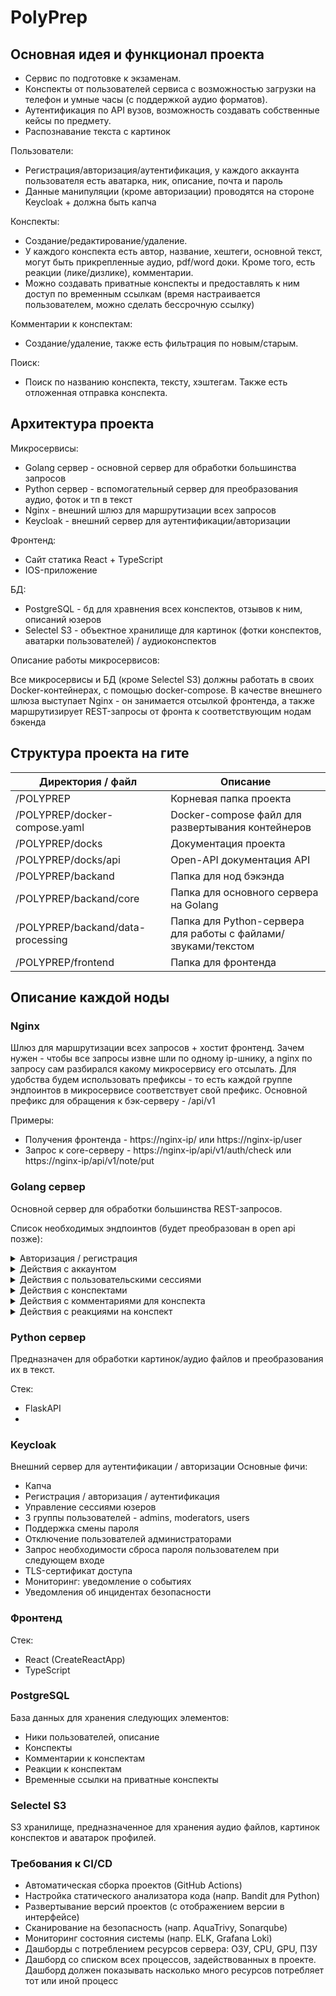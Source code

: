 # PolyPrep

## Основная идея и функционал проекта

- Сервис по подготовке к экзаменам. 
- Конспекты от пользователей сервиса с возможностью загрузки на телефон и умные часы (с поддержкой аудио форматов). 
- Аутентификация по API вузов, возможность создавать собственные кейсы по предмету.
- Распознавание текста с картинок

Пользователи:
- Регистрация/авторизация/аутентификация, у каждого аккаунта пользователя есть аватарка, ник, описание, почта и пароль
- Данные манипуляции (кроме авторизации) проводятся на стороне Keycloak + должна быть капча

Конспекты:
- Создание/редактирование/удаление. 
- У каждого конспекта есть автор, название, хештеги, основной текст, могут быть прикрепленные аудио, pdf/word доки. Кроме того, есть реакции (лике/дизлике), комментарии.
- Можно создавать приватные конспекты и предоставлять к ним доступ по временным ссылкам (время настраивается пользователем, можно сделать бессрочную ссылку)

Комментарии к конспектам:
- Создание/удаление, также есть фильтрация по новым/старым.

Поиск: 
- Поиск по названию конспекта, тексту, хэштегам. Также есть отложенная отправка конспекта.

## Архитектура проекта

Микросервисы:
- Golang сервер - основной сервер для обработки большинства запросов
- Python сервер - вспомогательный сервер для преобразования аудио, фоток и тп в текст
- Nginx - внешний шлюз для маршрутизации всех запросов
- Keycloak - внешний сервер для аутентификации/авторизации

Фронтенд:
- Сайт статика React + TypeScript
- IOS-приложение 

БД:
- PostgreSQL - бд для хравнения всех конспектов, отзывов к ним, описаний юзеров
- Selectel S3 - объектное хранилище для картинок (фотки конспектов, аватарки пользователей) / аудиоконспектов

Описание работы микросервисов:

Все микросервисы и БД (кроме Selectel S3) должны работать в своих Docker-контейнерах, с помощью docker-compose.
В качестве внешнего шлюза выступает Nginx - он занимается отсылкой фронтенда, а также маршрутизирует REST-запросы от фронта к соответствующим нодам бэкенда

## Структура проекта на гите

| Директория / файл | Описание |
| ------------- | ------------- |
| /POLYPREP  | Корневая папка проекта  |
| /POLYPREP/docker-compose.yaml  | Docker-compose файл для развертывания контейнеров |
| /POLYPREP/docks  | Документация проекта |
| /POLYPREP/docks/api  | Open-API документация API |
| /POLYPREP/backand  | Папка для нод бэкэнда |
| /POLYPREP/backand/core  | Папка для основного сервера на Golang |
| /POLYPREP/backand/data-processing  | Папка для Python-сервера для работы с файлами/звуками/текстом |
| /POLYPREP/frontend  | Папка для фронтенда |

## Описание каждой ноды

### Nginx
Шлюз для маршрутизации всех запросов + хостит фронтенд.
Зачем нужен - чтобы все запросы извне шли по одному ip-шнику, а nginx по запросу сам разбирался какому микросервису его отсылать.
Для удобства будем использовать префиксы - то есть каждой группе эндпоинтов в микросервисе соответствует свой префикс.
Основной префикс для обращения к бэк-серверу - /api/v1

Примеры:
- Получения фронтенда - https://nginx-ip/ или https://nginx-ip/user
- Запрос к core-серверу - https://nginx-ip/api/v1/auth/check или https://nginx-ip/api/v1/note/put

### Golang сервер

Основной сервер для обработки большинства REST-запросов.

Список необходимых эндпоинтов (будет преобразован в open api позже):

<details>

<summary>Авторизация / регистрация</summary>

| Запрос | Эндпоинт | Описание |
| ------------- | ------------- | ------------- |
| **[GET]**   | /check  | Проверка аутентификации |
| **[GET]**   | /logout  | Выход из системы |
| **[GET]**   | /callback  | Получение респонса с Keycloak |

> Префикс эндпоинтов - **/auth**

</details>

<details>

<summary>Действия с аккаунтом</summary>

| Запрос | Эндпоинт | Описание |
| ------------- | ------------- | ------------- |
| **[POST]**   | /password/update  | Обновление пароля |
| **[POST]**   | /photo/update  | Обновление фото |
| **[POST]**   | /bio/update  | Обновление описания профиля |
| **[POST]**   | /name/update  | Обновление ника профиля |

> Префикс эндпоинтов - **/user**

</details>

<details>

<summary>Действия с пользовательскими сессиями</summary>

| Запрос | Эндпоинт | Описание |
| ------------- | ------------- | ------------- |
| **[GET]**   | /get  | Получение всех активных сессий |
| **[DELETE]**   | /delete  | Удаление активной сессии |
| **[DELETE]**   | /delete/all  | Удаление всех активных сессий |

> Префикс эндпоинтов - **/user/session**

</details>

<details>

<summary>Действия с конспектами</summary>

| Запрос | Эндпоинт | Описание |
| ------------- | ------------- | ------------- |
| **[GET]**   | /get  | Получение конспекта |
| **[GET]**   | /search  | Поиск конспектов |
| **[PUT]**   | /put  | Создание нового конспекта |
| **[PUT]**   | /put/scheduler  | Отложенное по времени создание нового конспекта |
| **[POST]**   | /update  | Обновление конспекта |
| **[POST]**   | /share  | Создание ограниченной по времени ссылки на просмотр приватного конспекта |
| **[DELETE]**   | /share/delete  | Удаление временной ссылки |
| **[DELETE]**   | /delete  | Удаление конспекта |

> Префикс эндпоинтов - **/note**

</details>

<details>

<summary>Действия с комментариями для конспекта</summary>

| Запрос | Эндпоинт | Описание |
| ------------- | ------------- | ------------- |
| **[GET]**   | /get  | Получение всех комментариев к конспекту |
| **[PUT]**   | /put  | Создание нового комментария |
| **[POST]**   | /update  | Редактирование комментария |
| **[DELETE]**   | /delete  | Удаление комментария |

> Префикс эндпоинтов - **/note/comments**

</details>

<details>

<summary>Действия с реакциями на конспект</summary>

| Запрос | Эндпоинт | Описание |
| ------------- | ------------- | ------------- |
| **[GET]**   | /get  | Получение реакций на конспект |
| **[PUT]**   | /put  | Поставить реакцию |
| **[POST]**   | /update  | Обновить реакицю |
| **[DELETE]**   | /delete  | Удаление реакцию |

> Префикс эндпоинтов - **/note/reactions**

</details>

### Python сервер

Предназначен для обработки картинок/аудио файлов и преобразования их в текст.

Стек: 
- FlaskAPI
- 

### Keycloak

Внешний сервер для аутентификации / авторизации
Основные фичи:

- Капча
- Регистрация / авторизация / аутентификация
- Управление сессиями юзеров
- 3 группы пользователей - admins, moderators, users
- Поддержка смены пароля
- Отключение пользователей администраторами
- Запрос необходимости сброса пароля пользователем при следующем входе
- TLS-сертификат доступа
- Мониторинг: уведомление о событиях
- Уведомления об инцидентах безопасности

### Фронтенд

Стек: 
- React (CreateReactApp)
- TypeScript

### PostgreSQL

База данных для хранения следующих элементов:

- Ники пользователей, описание
- Конспекты
- Комментарии к конспектам
- Реакции к конспектам
- Временные ссылки на приватные конспекты

### Selectel S3

S3 хранилище, предназначенное для хранения аудио файлов, картинок конспектов и аватарок профилей.


### Требования к CI/CD

- Автоматическая сборка проектов (GitHub Actions)	
- Настройка статического анализатора кода (напр. Bandit для Python)	
- Развертывание версий проектов (с отображением версии в интерфейсе)	
- Сканирование на безопасность (напр. AquaTrivy, Sonarqube)
- Мониторинг состояния системы (напр. ELK, Grafana Loki)	
- Дашборды с потреблением ресурсов сервера: ОЗУ, CPU, GPU, ПЗУ
- Дашборд со списком всех процессов, задействованных в проекте. Дашборд должен показывать насколько много ресурсов потребляет тот или иной процесс